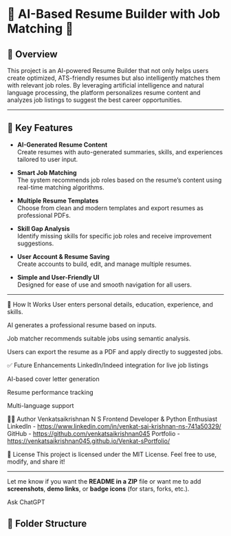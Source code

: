 # 🧠 AI-Based Resume Builder with Job Matching 💼

## 📌 Overview

This project is an AI-powered Resume Builder that not only helps users create optimized, ATS-friendly resumes but also intelligently matches them with relevant job roles. By leveraging artificial intelligence and natural language processing, the platform personalizes resume content and analyzes job listings to suggest the best career opportunities.

---

## 🚀 Key Features

- **AI-Generated Resume Content**  
  Create resumes with auto-generated summaries, skills, and experiences tailored to user input.

- **Smart Job Matching**  
  The system recommends job roles based on the resume’s content using real-time matching algorithms.

- **Multiple Resume Templates**  
  Choose from clean and modern templates and export resumes as professional PDFs.

- **Skill Gap Analysis**  
  Identify missing skills for specific job roles and receive improvement suggestions.

- **User Account & Resume Saving**  
  Create accounts to build, edit, and manage multiple resumes.

- **Simple and User-Friendly UI**  
  Designed for ease of use and smooth navigation for all users.

---
🧠 How It Works
User enters personal details, education, experience, and skills.

AI generates a professional resume based on inputs.

Job matcher recommends suitable jobs using semantic analysis.

Users can export the resume as a PDF and apply directly to suggested jobs.

✅ Future Enhancements
LinkedIn/Indeed integration for live job listings

AI-based cover letter generation

Resume performance tracking

Multi-language support

👨‍💻 Author
Venkatsaikrishnan N S
Frontend Developer & Python Enthusiast
LinkedIn - https://www.linkedin.com/in/venkat-sai-krishnan-ns-741a50329/
GitHub - https://github.com/venkatsaikrishnan045
Portfolio - https://venkatsaikrishnan045.github.io/Venkat-sPortfolio/

📄 License
This project is licensed under the MIT License.
Feel free to use, modify, and share it!

---

Let me know if you want the **README in a ZIP** file or want me to add **screenshots**, **demo links**, or **badge icons** (for stars, forks, etc.).








Ask ChatGPT

## 📂 Folder Structure

